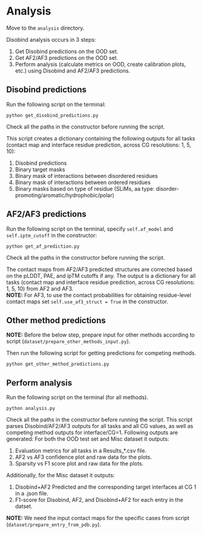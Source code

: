 # Analysis
Move to the `analysis` directory.  

Disobind analysis occurs in 3 steps:
1. Get Disobind predictions on the OOD set.
2. Get AF2/AF3 predictions on the OOD set.
3. Perform analysis (calculate metrics on OOD, create calibration plots, etc.) using Disobind and AF2/AF3 predictions.

## Disobind predictions
Run the following script on the terminal:
```
python get_disobind_predictions.py
```
Check all the paths in the constructor before running the script.  

This script creates a dictionary containing the following outputs for all tasks (contact map and interface residue prediction, across CG resolutions: 1, 5, 10):

1. Disobind predictions
2. Binary target masks
3. Binary mask of interactions between disordered residues
4. Binary mask of interactions between ordered residues
5. Binary masks based on type of residue (SLiMs, aa type: disorder-promoting/aromatic/hydrophobic/polar)

## AF2/AF3 predictions

Run the following script on the terminal, specify `self.af_model` and `self.iptm_cutoff` in the constructor:
```
python get_af_prediction.py
```
Check all the paths in the constructor before running the script.  

The contact maps from AF2/AF3 predicted structures are corrected based on the pLDDT, PAE, and ipTM cutoffs if any. 
The output is a dictionary for all tasks (contact map and interface residue prediction, across CG resolutions: 1, 5, 10) from AF2 and AF3.  
**NOTE:** For AF3, to use the contact probabilities for obtaining residue-level contact maps set `self.use_af3_struct = True` in the constructor.  

## Other method predictions

**NOTE:** Before the below step, prepare input for other methods according to script (`dataset/prepare_other_methods_input.py`).  

Then run the following script for getting predictions for competing methods. 

```
python get_other_method_predictions.py
```

## Perform analysis
Run the following script on the terminal (for all methods). 

```
python analysis.py
```

Check all the paths in the constructor before running the script.
This script parses Disobind/AF2/AF3 outputs for all tasks and all CG values, as well as competing method outputs for interface/CG=1. Following outputs are generated:
For both the OOD test set and Misc dataset it outputs:  
1. Evaluation metrics for all tasks in a Results_*.csv file. 
2. AF2 vs AF3 confidence plot and raw data for the plots. 
3. Sparsity vs F1 score plot and raw data for the plots.  


Additionally, for the Misc dataset it outputs:
1. Disobind+AF2 Predicted and the corresponding target interfaces at CG 1 in a .json file.
2. F1-score for Disobind, AF2, and Disobind+AF2 for each entry in the datset.  


**NOTE:** We need the input contact maps for the specific cases from script (`dataset/prepare_entry_from_pdb.py`).

